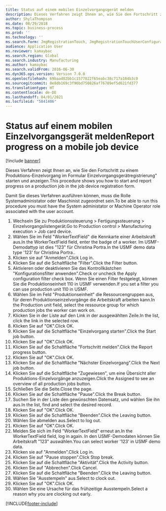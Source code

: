 ```yaml
---
title: Status auf einem mobilen Einzelvorgangsgerät melden
description: Dieses Verfahren zeigt Ihnen an, wie Sie den Fortschritt zu einem Produktions-Einzelvorgang im Formular Einzelvorgangsgerätregistrierung" starten und anzeigen.
author: ShylaThompson
ms.date: 08/29/2018
ms.topic: business-process
ms.prod: ''
ms.technology: ''
ms.search.form: JmgRegistrationTouch, JmgRegistrationTouchUserConfiguration, JmgRegistrationTouchStart, JmgRegistrationTouchReportFeedback, JmgRegistrationTouchAssignedJobs, JmgRegistrationTouchBreak, JmgRegistrationTouchLeave, JmgRegistrationTouchIndirectActivity, JmgDialogForm, JmgRegistrationTouchReportProgress, JmgFeedbackWizard, JmgJobBundleProdFeedback
audience: Application User
ms.reviewer: kamaybac
ms.search.region: Global
ms.search.industry: Manufacturing
ms.author: kamaybac
ms.search.validFrom: 2016-06-30
ms.dyn365.ops.version: Version 7.0.0
ms.openlocfilehash: 69baad02bb1c1577022f65eabc38c717a184b3c0
ms.sourcegitcommit: 0e8db169c3f90bd750826af76709ef5d621fd377
ms.translationtype: HT
ms.contentlocale: de-DE
ms.lasthandoff: 04/01/2021
ms.locfileid: "5841406"
---
```

# <a name="report-progress-on-a-mobile-job-device"></a><span data-ttu-id="2ba61-103">Status auf einem mobilen Einzelvorgangsgerät melden</span><span class="sxs-lookup"><span data-stu-id="2ba61-103">Report progress on a mobile job device</span></span>

[!include [banner](../../includes/banner.md)]

<span data-ttu-id="2ba61-104">Dieses Verfahren zeigt Ihnen an, wie Sie den Fortschritt zu einem Produktions-Einzelvorgang im Formular Einzelvorgangsgerätregistrierung" starten und anzeigen.</span><span class="sxs-lookup"><span data-stu-id="2ba61-104">This procedure shows you how to start and report progress on a production job in the job device registration form.</span></span>



<span data-ttu-id="2ba61-105">Damit Sie dieses Verfahren ausführen können, muss die Rolle Systemadministator oder Maschinist zugeordnet sein.</span><span class="sxs-lookup"><span data-stu-id="2ba61-105">To be able to run this procedure you must have the System administator or Machine Operator role associated with the user account.</span></span>

1. <span data-ttu-id="2ba61-106">Wechseln Sie zu Produktionssteuerung > Fertigungssteuerung > Einzelvorgangslistengerät.</span><span class="sxs-lookup"><span data-stu-id="2ba61-106">Go to Production control > Manufacturing execution > Job card device.</span></span>
2. <span data-ttu-id="2ba61-107">Wählen Sie im Feld "WorkerTextField" die Kennkarte einer Arbeitskraft aus.</span><span class="sxs-lookup"><span data-stu-id="2ba61-107">In the WorkerTextField field, enter the badge of a worker.</span></span> <span data-ttu-id="2ba61-108">Im USMF-Demodattyp ist dies "123" für Christina Portra.</span><span class="sxs-lookup"><span data-stu-id="2ba61-108">In the USMF demo data type '123' for Christina Portra..</span></span>
3. <span data-ttu-id="2ba61-109">Klicken sie auf "Anmelden".</span><span class="sxs-lookup"><span data-stu-id="2ba61-109">Click Log in.</span></span>
4. <span data-ttu-id="2ba61-110">Klicken Sie auf die Schaltfläche "Filter".</span><span class="sxs-lookup"><span data-stu-id="2ba61-110">Click the Filter button.</span></span>
5. <span data-ttu-id="2ba61-111">Aktivieren oder deaktivieren Sie das Kontrollkästchen "Konfigurationsfilter anwenden".</span><span class="sxs-lookup"><span data-stu-id="2ba61-111">Check or uncheck the Apply configuration filter check box.</span></span> <span data-ttu-id="2ba61-112">Wenn Sie einen Filter festgelegt, können Sie die Produktionseinheit 110 in USMF verwenden.</span><span class="sxs-lookup"><span data-stu-id="2ba61-112">If you set a filter you can use production unit 110 in USMF.</span></span>
6. <span data-ttu-id="2ba61-113">Wählen Sie im Feld "Produktionseinheit" die Ressourcengruppen aus, für deren Produktionseinzelvorgänge die Arbeitskraft arbeiten kann.</span><span class="sxs-lookup"><span data-stu-id="2ba61-113">In the Production unit field, select the ressource group for which production jobs the worker can work on.</span></span>
7. <span data-ttu-id="2ba61-114">Klicken Sie in der Liste auf den Link in der ausgewählten Zeile.</span><span class="sxs-lookup"><span data-stu-id="2ba61-114">In the list, click the link in the selected row.</span></span>
8. <span data-ttu-id="2ba61-115">Klicken Sie auf "OK".</span><span class="sxs-lookup"><span data-stu-id="2ba61-115">Click OK.</span></span>
9. <span data-ttu-id="2ba61-116">Klicken Sie auf die Schaltfläche "Einzelvorgang starten".</span><span class="sxs-lookup"><span data-stu-id="2ba61-116">Click the Start job button.</span></span>
10. <span data-ttu-id="2ba61-117">Klicken Sie auf "OK".</span><span class="sxs-lookup"><span data-stu-id="2ba61-117">Click OK.</span></span>
11. <span data-ttu-id="2ba61-118">Klicken Sie auf die Schaltfläche "Fortschritt melden".</span><span class="sxs-lookup"><span data-stu-id="2ba61-118">Click the Report progress button.</span></span>
12. <span data-ttu-id="2ba61-119">Klicken Sie auf "OK".</span><span class="sxs-lookup"><span data-stu-id="2ba61-119">Click OK.</span></span>
13. <span data-ttu-id="2ba61-120">Klicken Sie auf die Schaltfläche "Nächster Einzelvorgang".</span><span class="sxs-lookup"><span data-stu-id="2ba61-120">Click the Next job button.</span></span>
14. <span data-ttu-id="2ba61-121">Klicken Sie auf die Schaltfläche "Zugewiesen", um eine Übersicht aller Produktions-Einzelvorgänge anzuzeigen.</span><span class="sxs-lookup"><span data-stu-id="2ba61-121">Click the Assigned to see an overview of all production jobs button.</span></span>
15. <span data-ttu-id="2ba61-122">Schließen Sie die Seite.</span><span class="sxs-lookup"><span data-stu-id="2ba61-122">Close the page.</span></span>
16. <span data-ttu-id="2ba61-123">Klicken Sie auf die Schaltfläche "Pause".</span><span class="sxs-lookup"><span data-stu-id="2ba61-123">Click the Break button.</span></span>
17. <span data-ttu-id="2ba61-124">Suchen Sie in der Liste den gewünschten Datensatz, und wählen Sie ihn aus.</span><span class="sxs-lookup"><span data-stu-id="2ba61-124">In the list, find and select the desired record.</span></span>
18. <span data-ttu-id="2ba61-125">Klicken Sie auf "OK".</span><span class="sxs-lookup"><span data-stu-id="2ba61-125">Click OK.</span></span>
19. <span data-ttu-id="2ba61-126">Klicken Sie auf die Schaltfläche "Beenden".</span><span class="sxs-lookup"><span data-stu-id="2ba61-126">Click the Leaving button.</span></span>
20. <span data-ttu-id="2ba61-127">Wählen Sie abmelden aus.</span><span class="sxs-lookup"><span data-stu-id="2ba61-127">Select to log out.</span></span>
21. <span data-ttu-id="2ba61-128">Klicken Sie auf "OK".</span><span class="sxs-lookup"><span data-stu-id="2ba61-128">Click OK.</span></span>
22. <span data-ttu-id="2ba61-129">Melden Sie sich im Feld "WorkerTextField" erneut an.</span><span class="sxs-lookup"><span data-stu-id="2ba61-129">In the WorkerTextField field, log in again.</span></span> <span data-ttu-id="2ba61-130">In den USMF-Demodaten können Sie Arbeitskraft "123" auswählen.</span><span class="sxs-lookup"><span data-stu-id="2ba61-130">You can select worker '123' in USMF demo data.</span></span>
23. <span data-ttu-id="2ba61-131">Klicken sie auf "Anmelden".</span><span class="sxs-lookup"><span data-stu-id="2ba61-131">Click Log in.</span></span>
24. <span data-ttu-id="2ba61-132">Klicken Sie auf "Pause stoppen".</span><span class="sxs-lookup"><span data-stu-id="2ba61-132">Click Stop break.</span></span>
25. <span data-ttu-id="2ba61-133">Klicken Sie auf die Schaltfläche "Aktivität".</span><span class="sxs-lookup"><span data-stu-id="2ba61-133">Click the Activity button.</span></span>
26. <span data-ttu-id="2ba61-134">Klicken Sie auf "Abbrechen".</span><span class="sxs-lookup"><span data-stu-id="2ba61-134">Click Cancel.</span></span>
27. <span data-ttu-id="2ba61-135">Klicken Sie auf die Schaltfläche "Beenden".</span><span class="sxs-lookup"><span data-stu-id="2ba61-135">Click the Leaving button.</span></span>
28. <span data-ttu-id="2ba61-136">Wählen Sie "Ausstempeln" aus.</span><span class="sxs-lookup"><span data-stu-id="2ba61-136">Select to clock out.</span></span>
29. <span data-ttu-id="2ba61-137">Klicken Sie auf "OK".</span><span class="sxs-lookup"><span data-stu-id="2ba61-137">Click OK.</span></span>
30. <span data-ttu-id="2ba61-138">Wählen Sie eine Ursache für das frühzeitige Ausstempeln.</span><span class="sxs-lookup"><span data-stu-id="2ba61-138">Select a reason why you are clocking out early.</span></span>



[!INCLUDE[footer-include](../../../includes/footer-banner.md)]